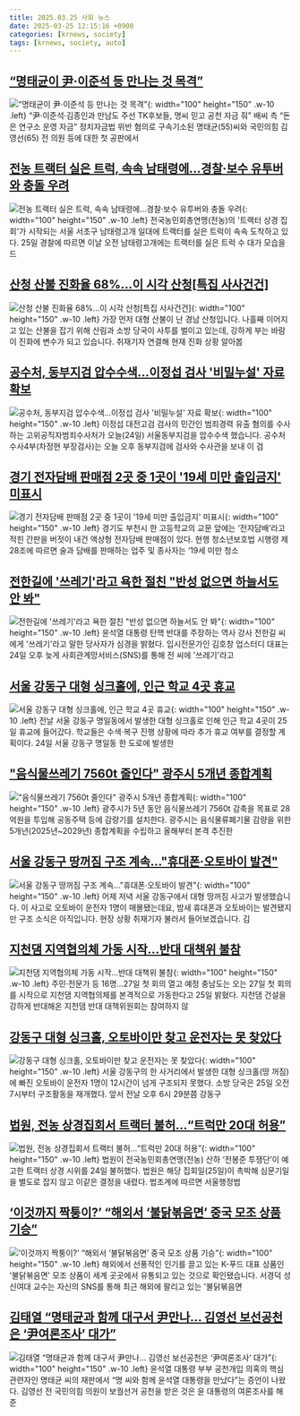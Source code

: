 ```yaml
---
title: 2025.03.25 사회 뉴스
date: 2025-03-25 12:15:16 +0900
categories: [krnews, society]
tags: [krnews, society, auto]
---
```

## [“명태균이 尹·이준석 등 만나는 것 목격”](https://n.news.naver.com/mnews/article/081/0003527705)

![“명태균이 尹·이준석 등 만나는 것 목격”](https://mimgnews.pstatic.net/image/origin/081/2025/03/24/3527705.jpg?type=nf220_150){: width="100" height="150" .w-10 .left}
“尹·이준석·김종인과 만남도 주선 TK후보들, 명씨 믿고 공천 자금 줘” 배씨 측 “돈은 연구소 운영 자금” 정치자금법 위반 혐의로 구속기소된 명태균(55)씨와 국민의힘 김영선(65) 전 의원 등에 대한 첫 공판에서

## [전농 트랙터 실은 트럭, 속속 남태령에…경찰·보수 유투버와 충돌 우려](https://n.news.naver.com/mnews/article/421/0008150724)

![전농 트랙터 실은 트럭, 속속 남태령에…경찰·보수 유투버와 충돌 우려](https://mimgnews.pstatic.net/image/origin/421/2025/03/25/8150724.jpg?type=nf220_150){: width="100" height="150" .w-10 .left}
전국농민회총연맹(전농)의 '트랙터 상경 집회'가 시작되는 서울 서초구 남태령고개 일대에 트랙터를 실은 트럭이 속속 도착하고 있다. 25일 경찰에 따르면 이날 오전 남태령고개에는 트랙터를 실은 트럭 수 대가 모습을 드

## [산청 산불 진화율 68%…이 시각 산청[특집 사사건건]](https://n.news.naver.com/mnews/article/056/0011917329)

![산청 산불 진화율 68%…이 시각 산청[특집 사사건건]](https://mimgnews.pstatic.net/image/origin/056/2025/03/24/11917329.jpg?type=nf220_150){: width="100" height="150" .w-10 .left}
가장 먼저 대형 산불이 난 경남 산청입니다. 나흘째 이어지고 있는 산불을 잡기 위해 산림과 소방 당국이 사투를 벌이고 있는데, 강하게 부는 바람이 진화에 변수가 되고 있습니다. 취재기자 연결해 현재 진화 상황 알아봅

## [공수처, 동부지검 압수수색…이정섭 검사 '비밀누설' 자료 확보](https://n.news.naver.com/mnews/article/422/0000724098)

![공수처, 동부지검 압수수색…이정섭 검사 '비밀누설' 자료 확보](https://mimgnews.pstatic.net/image/origin/422/2025/03/24/724098.jpg?type=nf220_150){: width="100" height="150" .w-10 .left}
이정섭 대전고검 검사의 민간인 범죄경력 유출 혐의를 수사하는 고위공직자범죄수사처가 오늘(24일) 서울동부지검을 압수수색 했습니다. 공수처 수사4부(차정현 부장검사)는 오늘 오후 동부지검에 검사와 수사관을 보내 이 검

## [경기 전자담배 판매점 2곳 중 1곳이 '19세 미만 출입금지' 미표시](https://n.news.naver.com/mnews/article/025/0003429238)

![경기 전자담배 판매점 2곳 중 1곳이 '19세 미만 출입금지' 미표시](https://mimgnews.pstatic.net/image/origin/025/2025/03/25/3429238.jpg?type=nf220_150){: width="100" height="150" .w-10 .left}
경기도 부천시 한 고등학교의 교문 앞에는 ‘전자담배’라고 적힌 간판을 버젓이 내건 액상형 전자담배 판매점이 있다. 현행 청소년보호법 시행령 제28조에 따르면 술과 담배를 판매하는 업주 및 종사자는 ‘19세 미만 청소

## [전한길에 '쓰레기'라고 욕한 절친 "반성 없으면 하늘서도 안 봐"](https://n.news.naver.com/mnews/article/421/0008149802)

![전한길에 '쓰레기'라고 욕한 절친 "반성 없으면 하늘서도 안 봐"](https://mimgnews.pstatic.net/image/origin/421/2025/03/25/8149802.jpg?type=nf220_150){: width="100" height="150" .w-10 .left}
윤석열 대통령 탄핵 반대를 주장하는 역사 강사 전한길 씨에게 '쓰레기'라고 말한 당사자가 심경을 밝혔다. 입시전문가인 김호창 업스터디 대표는 24일 오후 늦게 사회관계망서비스(SNS)를 통해 전 씨에 '쓰레기'라고

## [서울 강동구 대형 싱크홀에, 인근 학교 4곳 휴교](https://n.news.naver.com/mnews/article/018/0005970220)

![서울 강동구 대형 싱크홀에, 인근 학교 4곳 휴교](https://mimgnews.pstatic.net/image/origin/018/2025/03/25/5970220.jpg?type=nf220_150){: width="100" height="150" .w-10 .left}
전날 서울 강동구 명일동에서 발생한 대형 싱크홀로 인해 인근 학교 4곳이 25일 휴교에 들어갔다. 학교들은 수색·복구 진행 상황에 따라 추가 휴교 여부를 결정할 계획이다. 24일 서울 강동구 명일동 한 도로에 발생한

## ["음식물쓰레기 7560t 줄인다" 광주시 5개년 종합계획](https://n.news.naver.com/mnews/article/003/0013140173)

!["음식물쓰레기 7560t 줄인다" 광주시 5개년 종합계획](https://mimgnews.pstatic.net/image/origin/003/2025/03/25/13140173.jpg?type=nf220_150){: width="100" height="150" .w-10 .left}
광주시가 5년 동안 음식물쓰레기 7560t 감축을 목표로 28억원을 투입해 공동주택 등에 감량기를 설치한다. 광주시는 음식물류폐기물 감량을 위한 5개년(2025년~2029년) 종합계획을 수립하고 올해부터 본격 추진한

## [서울 강동구 땅꺼짐 구조 계속…"휴대폰·오토바이 발견"](https://n.news.naver.com/mnews/article/422/0000724315)

![서울 강동구 땅꺼짐 구조 계속…"휴대폰·오토바이 발견"](https://mimgnews.pstatic.net/image/origin/422/2025/03/25/724315.jpg?type=nf220_150){: width="100" height="150" .w-10 .left}
어제 저녁 서울 강동구에서 대형 땅꺼짐 사고가 발생했습니다. 이 사고로 오토바이 운전자 1명이 매몰됐는데요, 밤새 휴대폰과 오토바이는 발견됐지만 구조 소식은 아직입니다. 현장 상황 취재기자 불러서 들어보겠습니다. 김

## [지천댐 지역협의체 가동 시작…반대 대책위 불참](https://n.news.naver.com/mnews/article/001/0015286125)

![지천댐 지역협의체 가동 시작…반대 대책위 불참](https://mimgnews.pstatic.net/image/origin/001/2025/03/25/15286125.jpg?type=nf220_150){: width="100" height="150" .w-10 .left}
주민·전문가 등 16명…27일 첫 회의 열고 예정 충남도는 오는 27일 첫 회의를 시작으로 지천댐 지역협의체를 본격적으로 가동한다고 25일 밝혔다. 지천댐 건설을 강하게 반대해온 지천댐 반대 대책위원회는 참여하지 않

## [강동구 대형 싱크홀, 오토바이만 찾고 운전자는 못 찾았다](https://n.news.naver.com/mnews/article/025/0003429212)

![강동구 대형 싱크홀, 오토바이만 찾고 운전자는 못 찾았다](https://mimgnews.pstatic.net/image/origin/025/2025/03/25/3429212.jpg?type=nf220_150){: width="100" height="150" .w-10 .left}
서울 강동구의 한 사거리에서 발생한 대형 싱크홀(땅 꺼짐)에 빠진 오토바이 운전자 1명이 12시간이 넘게 구조되지 못했다. 소방 당국은 25일 오전 7시부터 구조활동을 재개했다. 앞서 전날 오후 6시 29분쯤 강동구

## [법원, 전농 상경집회서 트랙터 불허...“트럭만 20대 허용”](https://n.news.naver.com/mnews/article/023/0003895353)

![법원, 전농 상경집회서 트랙터 불허...“트럭만 20대 허용”](https://mimgnews.pstatic.net/image/origin/023/2025/03/24/3895353.jpg?type=nf220_150){: width="100" height="150" .w-10 .left}
법원이 전국농민회총연맹(전농) 산하 ‘전봉준 투쟁단’이 예고한 트랙터 상경 시위를 24일 불허했다. 법원은 해당 집회일(25일)이 촉박해 심문기일을 별도로 잡지 않고 이같은 결정을 내렸다. 법조계에 따르면 서울행정법

## [‘이것까지 짝퉁이?’ “해외서 ‘불닭볶음면’ 중국 모조 상품 기승”](https://n.news.naver.com/mnews/article/056/0011918012)

![‘이것까지 짝퉁이?’ “해외서 ‘불닭볶음면’ 중국 모조 상품 기승”](https://mimgnews.pstatic.net/image/origin/056/2025/03/25/11918012.jpg?type=nf220_150){: width="100" height="150" .w-10 .left}
해외에서 선풍적인 인기를 끌고 있는 K-푸드 대표 상품인 '불닭볶음면' 모조 상품이 세계 곳곳에서 유통되고 있는 것으로 확인됐습니다. 서경덕 성신여대 교수는 자신의 SNS를 통해 최근 해외에 팔리고 있는 '불닭볶음면

## [김태열 “명태균과 함께 대구서 尹만나… 김영선 보선공천은 ‘尹여론조사’ 대가”](https://n.news.naver.com/mnews/article/020/0003623388)

![김태열 “명태균과 함께 대구서 尹만나… 김영선 보선공천은 ‘尹여론조사’ 대가”](https://mimgnews.pstatic.net/image/origin/020/2025/03/25/3623388.jpg?type=nf220_150){: width="100" height="150" .w-10 .left}
윤석열 대통령 부부 공천개입 의혹의 핵심 관련자인 명태균 씨의 재판에서 “명 씨와 함께 윤석열 대통령을 만났다”는 증언이 나왔다. 김영선 전 국민의힘 의원이 보궐선거 공천을 받은 것은 윤 대통령의 여론조사를 해 준

